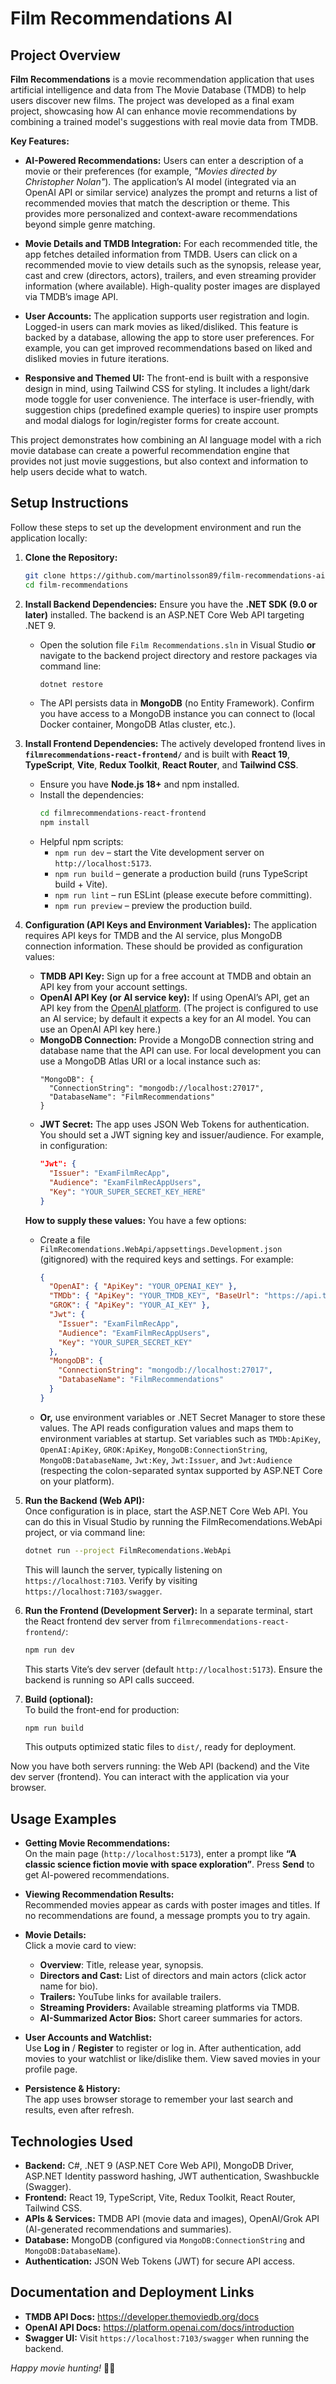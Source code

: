# Film Recommendations AI 

## Project Overview

**Film Recommendations** is a movie recommendation application that uses artificial intelligence and data from The Movie Database (TMDB) to help users discover new films. The project was developed as a final exam project, showcasing how AI can enhance movie recommendations by combining a trained model's suggestions with real movie data from TMDB. 

**Key Features:**

- **AI-Powered Recommendations:** Users can enter a description of a movie or their preferences (for example, *"Movies directed by Christopher Nolan"*). The application’s AI model (integrated via an OpenAI API or similar service) analyzes the prompt and returns a list of recommended movies that match the description or theme. This provides more personalized and context-aware recommendations beyond simple genre matching.

- **Movie Details and TMDB Integration:** For each recommended title, the app fetches detailed information from TMDB. Users can click on a recommended movie to view details such as the synopsis, release year, cast and crew (directors, actors), trailers, and even streaming provider information (where available). High-quality poster images are displayed via TMDB’s image API.

- **User Accounts:** The application supports user registration and login. Logged-in users can mark movies as liked/disliked. This feature is backed by a database, allowing the app to store user preferences. For example, you can get improved recommendations based on liked and disliked movies in future iterations.

- **Responsive and Themed UI:** The front-end is built with a responsive design in mind, using Tailwind CSS for styling. It includes a light/dark mode toggle for user convenience. The interface is user-friendly, with suggestion chips (predefined example queries) to inspire user prompts and modal dialogs for login/register forms for create account.

This project demonstrates how combining an AI language model with a rich movie database can create a powerful recommendation engine that provides not just movie suggestions, but also context and information to help users decide what to watch.

## Setup Instructions

Follow these steps to set up the development environment and run the application locally:

1. **Clone the Repository:**  
   ```bash
   git clone https://github.com/martinolsson89/film-recommendations-ai-martin.git
   cd film-recommendations
   ```

2. **Install Backend Dependencies:**
   Ensure you have the **.NET SDK (9.0 or later)** installed. The backend is an ASP.NET Core Web API targeting .NET 9.
   - Open the solution file `Film Recommendations.sln` in Visual Studio **or** navigate to the backend project directory and restore packages via command line:
     ```bash
     dotnet restore
     ```
   - The API persists data in **MongoDB** (no Entity Framework). Confirm you have access to a MongoDB instance you can connect to (local Docker container, MongoDB Atlas cluster, etc.).

3. **Install Frontend Dependencies:**
   The actively developed frontend lives in **`filmrecommendations-react-frontend/`** and is built with **React 19**, **TypeScript**, **Vite**, **Redux Toolkit**, **React Router**, and **Tailwind CSS**.
   - Ensure you have **Node.js 18+** and npm installed.
   - Install the dependencies:
     ```bash
     cd filmrecommendations-react-frontend
     npm install
     ```
   - Helpful npm scripts:
     - `npm run dev` – start the Vite development server on `http://localhost:5173`.
     - `npm run build` – generate a production build (runs TypeScript build + Vite).
     - `npm run lint` – run ESLint (please execute before committing).
     - `npm run preview` – preview the production build.

4. **Configuration (API Keys and Environment Variables):**
   The application requires API keys for TMDB and the AI service, plus MongoDB connection information. These should be provided as configuration values:
   - **TMDB API Key:** Sign up for a free account at TMDB and obtain an API key from your account settings.
   - **OpenAI API Key (or AI service key):** If using OpenAI’s API, get an API key from the [OpenAI platform](https://platform.openai.com/). (The project is configured to use an AI service; by default it expects a key for an AI model. You can use an OpenAI API key here.)
   - **MongoDB Connection:** Provide a MongoDB connection string and database name that the API can use. For local development you can use a MongoDB Atlas URI or a local instance such as:
     ```
     "MongoDB": {
       "ConnectionString": "mongodb://localhost:27017",
       "DatabaseName": "FilmRecommendations"
     }
     ```
   - **JWT Secret:** The app uses JSON Web Tokens for authentication. You should set a JWT signing key and issuer/audience. For example, in configuration:
     ```json
     "Jwt": {
       "Issuer": "ExamFilmRecApp",
       "Audience": "ExamFilmRecAppUsers",
       "Key": "YOUR_SUPER_SECRET_KEY_HERE"
     }
     ```

   **How to supply these values:** You have a few options:
   - Create a file `FilmRecomendations.WebApi/appsettings.Development.json` (gitignored) with the required keys and settings. For example:
     ```json
     {
       "OpenAI": { "ApiKey": "YOUR_OPENAI_KEY" },
       "TMDb": { "ApiKey": "YOUR_TMDB_KEY", "BaseUrl": "https://api.themoviedb.org/3/" },
       "GROK": { "ApiKey": "YOUR_AI_KEY" },
       "Jwt": {
         "Issuer": "ExamFilmRecApp",
         "Audience": "ExamFilmRecAppUsers",
         "Key": "YOUR_SUPER_SECRET_KEY"
       },
       "MongoDB": {
         "ConnectionString": "mongodb://localhost:27017",
         "DatabaseName": "FilmRecommendations"
       }
     }
     ```
   - **Or,** use environment variables or .NET Secret Manager to store these values. The API reads configuration values and maps them to environment variables at startup. Set variables such as `TMDb:ApiKey`, `OpenAI:ApiKey`, `GROK:ApiKey`, `MongoDB:ConnectionString`, `MongoDB:DatabaseName`, `Jwt:Key`, `Jwt:Issuer`, and `Jwt:Audience` (respecting the colon-separated syntax supported by ASP.NET Core on your platform).

5. **Run the Backend (Web API):**  
   Once configuration is in place, start the ASP.NET Core Web API. You can do this in Visual Studio by running the FilmRecomendations.WebApi project, or via command line:  
   ```bash
   dotnet run --project FilmRecomendations.WebApi
   ```  
   This will launch the server, typically listening on `https://localhost:7103`. Verify by visiting `https://localhost:7103/swagger`.

6. **Run the Frontend (Development Server):**
   In a separate terminal, start the React frontend dev server from `filmrecommendations-react-frontend/`:
   ```bash
   npm run dev
   ```
   This starts Vite’s dev server (default `http://localhost:5173`). Ensure the backend is running so API calls succeed.

7. **Build (optional):**  
   To build the front-end for production:  
   ```bash
   npm run build
   ```  
   This outputs optimized static files to `dist/`, ready for deployment.

Now you have both servers running: the Web API (backend) and the Vite dev server (frontend). You can interact with the application via your browser.

## Usage Examples

- **Getting Movie Recommendations:**  
  On the main page (`http://localhost:5173`), enter a prompt like **“A classic science fiction movie with space exploration”**. Press **Send** to get AI-powered recommendations.

- **Viewing Recommendation Results:**  
  Recommended movies appear as cards with poster images and titles. If no recommendations are found, a message prompts you to try again.

- **Movie Details:**  
  Click a movie card to view:
  - **Overview**: Title, release year, synopsis.
  - **Directors and Cast:** List of directors and main actors (click actor name for bio).
  - **Trailers:** YouTube links for available trailers.
  - **Streaming Providers:** Available streaming platforms via TMDB.
  - **AI-Summarized Actor Bios:** Short career summaries for actors.

- **User Accounts and Watchlist:**  
  Use **Log in** / **Register** to register or log in. After authentication, add movies to your watchlist or like/dislike them. View saved movies in your profile page.

- **Persistence & History:**  
  The app uses browser storage to remember your last search and results, even after refresh.

## Technologies Used

- **Backend:** C#, .NET 9 (ASP.NET Core Web API), MongoDB Driver, ASP.NET Identity password hashing, JWT authentication, Swashbuckle (Swagger).
- **Frontend:** React 19, TypeScript, Vite, Redux Toolkit, React Router, Tailwind CSS.
- **APIs & Services:** TMDB API (movie data and images), OpenAI/Grok API (AI-generated recommendations and summaries).
- **Database:** MongoDB (configured via `MongoDB:ConnectionString` and `MongoDB:DatabaseName`).
- **Authentication:** JSON Web Tokens (JWT) for secure API access.

## Documentation and Deployment Links

- **TMDB API Docs:** https://developer.themoviedb.org/docs  
- **OpenAI API Docs:** https://platform.openai.com/docs/introduction  
- **Swagger UI:** Visit `https://localhost:7103/swagger` when running the backend.

*Happy movie hunting!* 🎥🍿  
